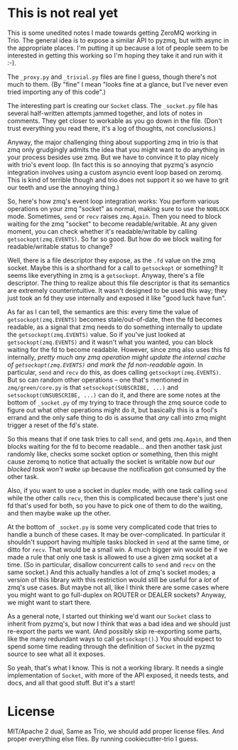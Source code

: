 # This is not real yet

This is some unedited notes I made towards getting ZeroMQ working in
Trio. The general idea is to expose a similar API to pyzmq, but with
async in the appropriate places. I'm putting it up because a lot of
people seem to be interested in getting this working so I'm hoping
they take it and run with it :-).

The `_proxy.py` and `_trivial.py` files are fine I guess, though
there's not much to them. (By "fine" I mean "looks fine at a glance,
but I've never even tried importing any of this code".)

The interesting part is creating our `Socket` class. The `_socket.py`
file has several half-written attempts jammed together, and lots of
notes in comments. They get closer to workable as you go down in the
file. (Don't trust everything you read there, it's a log of thoughts,
not conclusions.)

Anyway, the major challenging thing about supporting zmq in trio is
that zmq only grudgingly admits the idea that you might want to do
anything in your process besides use zmq. But we have to convince it
to play nicely with trio's event loop. (In fact this is so annoying
that pyzmq's asyncio integration involves using a custom asyncio event
loop based on zeromq. This is kind of terrible though and trio does
not support it so we have to grit our teeth and use the annoying
thing.)

So, here's how zmq's event loop integration works: You perform various
operations on your zmq "socket" as normal, making sure to use the
`NOBLOCK` mode. Sometimes, `send` or `recv` raises `zmq.Again`. Then
you need to block waiting for the zmq "socket" to become
readable/writable. At any given moment, you can check whether it's
readable/writable by calling `getsockopt(zmq.EVENTS)`. So far so
good. But how do we block waiting for readable/writable status to
change?

Well, there is a file descriptor they expose, as the `.fd` value on
the zmq socket. Maybe this is a shorthand for a call to `getsockopt`
or something? It seems like everything in zmq is a `getsockopt`.
Anyway, there's a file descriptor. The thing to realize about this
file descriptor is that its semantics are extremely counterintuitive.
It wasn't designed to be used this way; they just took an fd they use
internally and exposed it like "good luck have fun".

As far as I can tell, the semantics are this: every time the value of
`getsockopt(zmq.EVENTS)` becomes stale/out-of-date, then the fd
becomes readable, as a signal that zmq needs to do something
internally to update the `getsockopt(zmq.EVENTS)` value. So if you've
just looked at `getsockopt(zmq.EVENTS)` and it wasn't what you wanted,
you can block waiting for the fd to become readable. However, since
zmq also uses this fd internally, *pretty much any zmq operation might
update the internal cache of `getsockopt(zmq.EVENTS)` and mark the fd
non-readable again*. In particular, `send` and `recv` do this, as does
calling `getsockopt(zmq.EVENTS)`. But so can random other operations –
one that's mentioned in `zmq/green/core.py` is that
`setsockopt(SUBSCRIBE, ...)` and `setsockopt(UNSUBSCRIBE, ...)` can do
it, and there are some notes at the bottom of `_socket.py` of my
trying to trace through the zmq source code to figure out what other
operations might do it, but basically this is a fool's errand and the
only safe thing to do is assume that *any* call into zmq might trigger
a reset of the fd's state.

So this means that if one task tries to call `send`, and gets
`zmq.Again`, and then blocks waiting for the fd to become readable...
and then another task just randomly like, checks some socket option or
something, then this might cause zeromq to notice that actually the
socket is writable now *but our blocked task won't wake up* because
the notification got consumed by the other task.

Also, if you want to use a socket in duplex mode, with one task
calling `send` while the other calls `recv`, then this is complicated
because there's just one fd that's used for both, so you have to pick
one of them to do the waiting, and then maybe wake up the other.

At the bottom of `_socket.py` is some very complicated code that tries
to handle a bunch of these cases. It may be over-complicated. In
particular it shouldn't support having multiple tasks blocked in
`send` at the same time, or ditto for `recv`. That would be a small
win. A much bigger win would be if we made a rule that only one task
is allowed to use a given zmq socket at a time. (So in particular,
disallow concurrent calls to `send` and `recv` on the same socket.)
And this actually handles a lot of zmq's socket modes; a version of
this library with this restriction would still be useful for a *lot*
of zmq's use cases. But maybe not all, like I think there are some
cases where you might want to go full-duplex on ROUTER or DEALER
sockets? Anyway, we might want to start there.

As a general note, I started out thinking we'd want our `Socket` class
to inherit from pyzmq's, but now I think that was a bad idea and we
should just re-export the parts we want. (And possibly skip
re-exporting some parts, like the many redundant ways to call
`getsockopt()`.) You should expect to spend some time reading through
the definition of `Socket` in the pyzmq source to see what all it
exposes.

So yeah, that's what I know. This is not a working library. It needs a
single implementation of `Socket`, with more of the API exposed, it
needs tests, and docs, and all that good stuff. But it's a start!


# License

MIT/Apache 2 dual, Same as Trio, we should add proper license files.
And proper everything else files. By running cookiecutter-trio I
guess.
